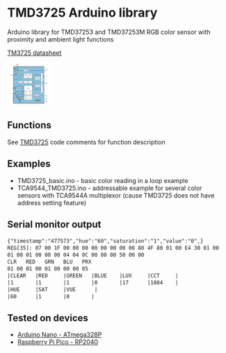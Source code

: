 # TMD3725 Arduino library

Arduino library for TMD37253 and TMD37253M RGB color sensor with proximity and ambient light functions

[TM3725 datasheet](https://look.ams-osram.com/m/6a4d0816b7d3a4bf/original/TMD3725-ALS-Color-and-Proximity-Sensor-Module.pdf)

<img src="img/TMD3725_diagram.webp" width="100" height="100">

## Functions

See [TMD3725](src/TMD3725.h) code comments for function description

## Examples

* TMD3725_basic.ino - basic color reading in a loop example
* TCA9544_TMD3725.ino - addressable example for several color sensors with TCA9544A multiplexor (cause TMD3725 does not have address setting feature)

## Serial monitor output
```
{"timestamp":"477573","hue":"60","saturation":"1","value":"0",}
REG[35]: 07 00 1F 00 00 00 00 00 00 00 00 80 4F 80 01 00 E4 30 01 00 01 00 01 00 00 00 04 04 0C 00 00 00 50 00 00 
CLR   RED   GRN   BLU   PRX 
01 00 01 00 01 00 00 00 05 
|CLEAR   |RED     |GREEN   |BLUE    |LUX     |CCT     |
|1       |1       |1       |0       |17      |1804    |
|HUE     |SAT     |VUE      |
|60      |1       |0       |
```

## Tested on devices

* [Arduino Nano - ATmega328P](https://docs.arduino.cc/hardware/nano/)
* [Raspberry Pi Pico - RP2040](https://www.raspberrypi.com/products/raspberry-pi-pico/)
